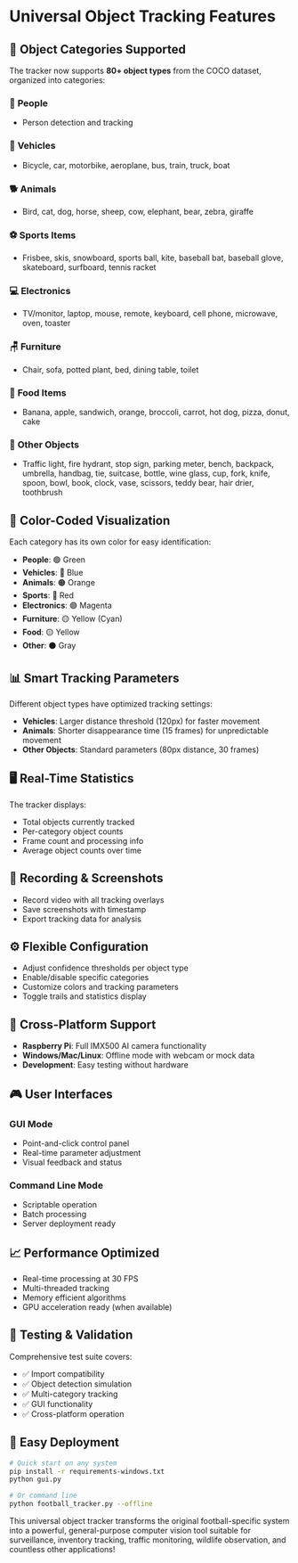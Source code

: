 # Universal Object Tracking Features

## 🎯 **Object Categories Supported**

The tracker now supports **80+ object types** from the COCO dataset, organized into categories:

### 👥 **People**
- Person detection and tracking

### 🚗 **Vehicles** 
- Bicycle, car, motorbike, aeroplane, bus, train, truck, boat

### 🐕 **Animals**
- Bird, cat, dog, horse, sheep, cow, elephant, bear, zebra, giraffe

### ⚽ **Sports Items**
- Frisbee, skis, snowboard, sports ball, kite, baseball bat, baseball glove, skateboard, surfboard, tennis racket

### 💻 **Electronics**
- TV/monitor, laptop, mouse, remote, keyboard, cell phone, microwave, oven, toaster

### 🪑 **Furniture**
- Chair, sofa, potted plant, bed, dining table, toilet

### 🍎 **Food Items**
- Banana, apple, sandwich, orange, broccoli, carrot, hot dog, pizza, donut, cake

### 🔧 **Other Objects**
- Traffic light, fire hydrant, stop sign, parking meter, bench, backpack, umbrella, handbag, tie, suitcase, bottle, wine glass, cup, fork, knife, spoon, bowl, book, clock, vase, scissors, teddy bear, hair drier, toothbrush

## 🎨 **Color-Coded Visualization**

Each category has its own color for easy identification:

- **People**: 🟢 Green
- **Vehicles**: 🔵 Blue  
- **Animals**: 🟠 Orange
- **Sports**: 🔴 Red
- **Electronics**: 🟣 Magenta
- **Furniture**: 🟡 Yellow (Cyan)
- **Food**: 🟡 Yellow
- **Other**: ⚫ Gray

## 📊 **Smart Tracking Parameters**

Different object types have optimized tracking settings:

- **Vehicles**: Larger distance threshold (120px) for faster movement
- **Animals**: Shorter disappearance time (15 frames) for unpredictable movement  
- **Other Objects**: Standard parameters (80px distance, 30 frames)

## 🖥️ **Real-Time Statistics**

The tracker displays:
- Total objects currently tracked
- Per-category object counts
- Frame count and processing info
- Average object counts over time

## 💾 **Recording & Screenshots**

- Record video with all tracking overlays
- Save screenshots with timestamp
- Export tracking data for analysis

## ⚙️ **Flexible Configuration**

- Adjust confidence thresholds per object type
- Enable/disable specific categories
- Customize colors and tracking parameters
- Toggle trails and statistics display

## 🔄 **Cross-Platform Support**

- **Raspberry Pi**: Full IMX500 AI camera functionality
- **Windows/Mac/Linux**: Offline mode with webcam or mock data
- **Development**: Easy testing without hardware

## 🎮 **User Interfaces**

### GUI Mode
- Point-and-click control panel
- Real-time parameter adjustment
- Visual feedback and status

### Command Line Mode
- Scriptable operation
- Batch processing
- Server deployment ready

## 📈 **Performance Optimized**

- Real-time processing at 30 FPS
- Multi-threaded tracking
- Memory efficient algorithms
- GPU acceleration ready (when available)

## 🧪 **Testing & Validation**

Comprehensive test suite covers:
- ✅ Import compatibility
- ✅ Object detection simulation
- ✅ Multi-category tracking
- ✅ GUI functionality
- ✅ Cross-platform operation

## 🚀 **Easy Deployment**

```bash
# Quick start on any system
pip install -r requirements-windows.txt
python gui.py

# Or command line
python football_tracker.py --offline
```

This universal object tracker transforms the original football-specific system into a powerful, general-purpose computer vision tool suitable for surveillance, inventory tracking, traffic monitoring, wildlife observation, and countless other applications!
